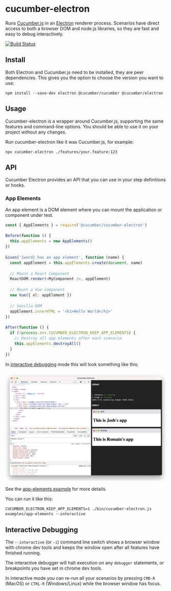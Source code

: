 # cucumber-electron

Runs [Cucumber.js](https://github.com/cucumber/cucumber-js) in an [Electron](https://github.com/electron/electron) renderer process. Scenarios have direct access to both a browser DOM and node.js libraries, so they are fast and easy to debug interactively.

[![Build Status](https://github.com/cucumber/cucumber-electron/workflows/build/badge.svg)](https://github.com/cucumber/cucumber-electron/actions)

## Install

Both Electron and Cucumber.js need to be installed, they are peer dependencies.
This gives you the option to choose the version you want to use:

    npm install --save-dev electron @cucumber/cucumber @cucumber/electron

## Usage

Cucumber-electron is a wrapper around Cucumber.js, supporting the same
features and command-line options. You should be able to use it on your project
without any changes.

Run cucumber-electron like it was Cucumber.js, for example:

    npx cucumber-electron ./features/your.feature:123

## API

Cucumber Electron provides an API that you can use in your step definitions or hooks.

### App Elements

An app element is a DOM element where you can mount the application or component under test.

```javascript
const { AppElements } = require('@cucumber/cucumber-electron')

Before(function () {
  this.appElements = new AppElements()
})

Given('{word} has an app element', function (name) {
  const appElement = this.appElements.create(document, name)
  
  // Mount a React Component
  ReactDOM.render(<MyComponent />, appElement)
  
  // Mount a Vue component
  new Vue({ el: appElement })
  
  // Vanilla DOM
  appElement.innerHTML = '<h1>Hello World</h1>'
})

After(function () {
  if (!process.env.CUCUMBER_ELECTRON_KEEP_APP_ELEMENTS) {
    // Destroy all app elements after each scenario
    this.appElements.destroyAll()
  }
})
```

In [interactive debugging](#interactive-debugging) mode this will look something like this:

![App Elements](docs/images/app-elements.png)

See the [app-elements example](examples/app-elements) for more details.

You can run it like this:

    CUCUMBER_ELECTRON_KEEP_APP_ELEMENTS=1 ./bin/cucumber-electron.js examples/app-elements --interactive

## Interactive Debugging

The `--interactive` (or `-i`) command line switch shows a browser window with chrome dev tools and keeps
the window open after all features have finished running.

The interactive debugger will halt execution on any `debugger` statements, or breakpoints you have set in chrome dev tools.

In interactive mode you can re-run all your scenarios by pressing `CMD-R` (MacOS) or `CTRL-R` (Windows/Linux)
while the browser window has focus.

